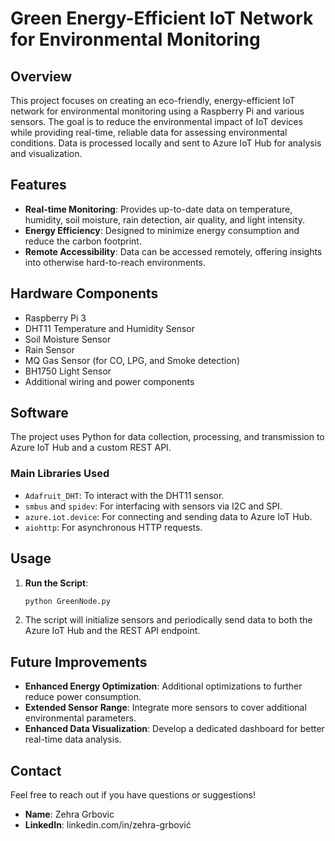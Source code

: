 # Green Energy-Efficient IoT Network for Environmental Monitoring

## Overview
This project focuses on creating an eco-friendly, energy-efficient IoT network for environmental monitoring using a Raspberry Pi and various sensors. The goal is to reduce the environmental impact of IoT devices while providing real-time, reliable data for assessing environmental conditions. Data is processed locally and sent to Azure IoT Hub for analysis and visualization.

## Features
- **Real-time Monitoring**: Provides up-to-date data on temperature, humidity, soil moisture, rain detection, air quality, and light intensity.
- **Energy Efficiency**: Designed to minimize energy consumption and reduce the carbon footprint.
- **Remote Accessibility**: Data can be accessed remotely, offering insights into otherwise hard-to-reach environments.

## Hardware Components
- Raspberry Pi 3
- DHT11 Temperature and Humidity Sensor
- Soil Moisture Sensor
- Rain Sensor
- MQ Gas Sensor (for CO, LPG, and Smoke detection)
- BH1750 Light Sensor
- Additional wiring and power components

## Software
The project uses Python for data collection, processing, and transmission to Azure IoT Hub and a custom REST API.

### Main Libraries Used
- `Adafruit_DHT`: To interact with the DHT11 sensor.
- `smbus` and `spidev`: For interfacing with sensors via I2C and SPI.
- `azure.iot.device`: For connecting and sending data to Azure IoT Hub.
- `aiohttp`: For asynchronous HTTP requests.


## Usage
1. **Run the Script**:
    ```bash
    python GreenNode.py
    ```

2. The script will initialize sensors and periodically send data to both the Azure IoT Hub and the REST API endpoint.

## Future Improvements
- **Enhanced Energy Optimization**: Additional optimizations to further reduce power consumption.
- **Extended Sensor Range**: Integrate more sensors to cover additional environmental parameters.
- **Enhanced Data Visualization**: Develop a dedicated dashboard for better real-time data analysis.
  

## Contact
Feel free to reach out if you have questions or suggestions!

- **Name**: Zehra Grbovic
- **LinkedIn**: linkedin.com/in/zehra-grbović
